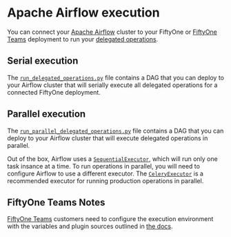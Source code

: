 # Apache Airflow execution

You can connect your [Apache Airflow](https://airflow.apache.org) cluster to
your FiftyOne or [FiftyOne Teams](https://docs.voxel51.com/teams/index.html)
deployment to run your
[delegated operations](https://docs.voxel51.com/plugins/using_plugins.html#delegated-operations).

## Serial execution

The [`run_delegated_operations.py`](run_delegated_operations.py) file contains
a DAG that you can deploy to your Airflow cluster that will serially execute
all delegated operations for a connected FiftyOne deployment.

## Parallel execution

The
[`run_parallel_delegated_operations.py`](run_parallel_delegated_operations.py)
file contains a DAG that you can deploy to your Airflow cluster that will
execute delegated operations in parallel.

Out of the box, Airflow uses a
[`SequentialExecutor`](https://airflow.apache.org/docs/apache-airflow/stable/core-concepts/executor/sequential.html),
which will run only one task insance at a time. To run operations in parallel,
you will need to configure Airflow to use a different executor. The
[`CeleryExecutor`](https://airflow.apache.org/docs/apache-airflow/stable/executor/celery.html)
is a recommended executor for running production operations in parallel.

## FiftyOne Teams Notes

[FiftyOne Teams](https://docs.voxel51.com/teams/index.html) customers need to
configure the execution environment with the variables and plugin sources
outlined in
[the docs](https://docs.voxel51.com/teams/teams_plugins.html#setting-up-an-orchestrator).
